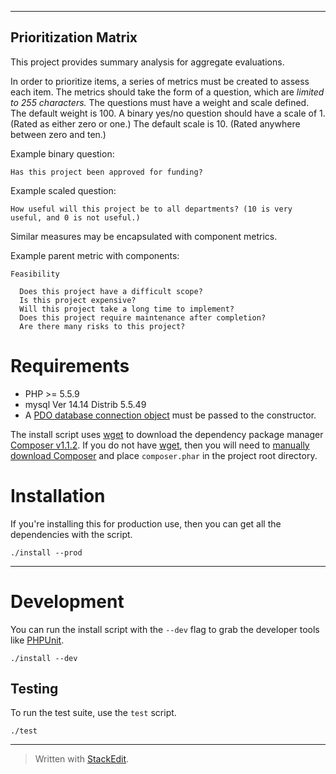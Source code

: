 ---------------------
Prioritization Matrix
---------------------

This project provides summary analysis for aggregate evaluations.

In order to prioritize items, a series of metrics must be created to assess each item.
The metrics should take the form of a question, which are *limited to 255 characters.*
The questions must have a weight and scale defined. The default weight is 100.
A binary yes/no question should have a scale of 1. (Rated as either zero or one.)
The default scale is 10. (Rated anywhere between zero and ten.)

Example binary question:

    Has this project been approved for funding?

Example scaled question:

    How useful will this project be to all departments? (10 is very useful, and 0 is not useful.)

Similar measures may be encapsulated with component metrics.

Example parent metric with components:

    Feasibility

      Does this project have a difficult scope?
      Is this project expensive?
      Will this project take a long time to implement?
      Does this project require maintenance after completion?
      Are there many risks to this project?

# Requirements

* PHP >= 5.5.9
* mysql  Ver 14.14 Distrib 5.5.49
* A [PDO database connection object][1] must be passed to the constructor.

The install script uses [wget][3] to download the dependency package manager [Composer v1.1.2][2].
If you do not have [wget][3], then you will need to [manually download Composer][2]
and place `composer.phar` in the project root directory.

# Installation

If you're installing this for production use, then you can get all the dependencies with the script.

    ./install --prod

----------

# Development

You can run the install script with the `--dev` flag to grab the developer tools like [PHPUnit][4].

    ./install --dev

## Testing

To run the test suite, use the `test` script.

    ./test

----------

[1]:http://php.net/manual/en/book.pdo.php
[2]:https://getcomposer.org/download/
[3]:https://www.gnu.org/software/wget/
[4]:https://phpunit.de/

> Written with [StackEdit](https://stackedit.io/).

